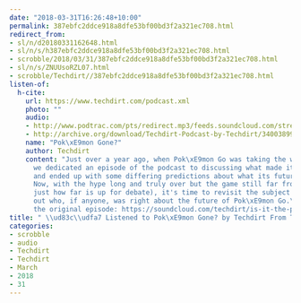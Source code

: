 ```yaml
---
date: "2018-03-31T16:26:48+10:00"
permalink: 387ebfc2ddce918a8dfe53bf00bd3f2a321ec708.html
redirect_from:
- sl/n/d20180331162648.html
- sl/n/s/h387ebfc2ddce918a8dfe53bf00bd3f2a321ec708.html
- scrobble/2018/03/31/387ebfc2ddce918a8dfe53bf00bd3f2a321ec708.html
- sl/n/s/ZNUUsoRZL07.html
- scrobble/Techdirt//387ebfc2ddce918a8dfe53bf00bd3f2a321ec708.html
listen-of:
  h-cite:
    url: https://www.techdirt.com/podcast.xml
    photo: ""
    audio:
    - http://www.podtrac.com/pts/redirect.mp3/feeds.soundcloud.com/stream/340038992-techdirt-pokemon-gone.mp3
    - http://archive.org/download/Techdirt-Podcast-by-Techdirt/340038992-techdirt-pokemon-gone.mp3
    name: "Pok\xE9mon Gone?"
    author: Techdirt
    content: "Just over a year ago, when Pok\xE9mon Go was taking the world by storm,
      we dedicated an episode of the podcast to discussing what made it so successful,
      and ended up with some differing predictions about what its future would be.
      Now, with the hype long and truly over but the game still far from dead (though
      just how far is up for debate), it's time to revisit the subject and figure
      out who, if anyone, was right about the future of Pok\xE9mon Go.\r\n\r\nHear
      the original episode: https://soundcloud.com/techdirt/is-it-the-pokemon-or-the-go-that-matters"
title: " \\ud83c\\udfa7 Listened to Pok\xE9mon Gone? by Techdirt From Techdirt"
categories:
- scrobble
- audio
- Techdirt
- Techdirt
- March
- 2018
- 31
---
```

